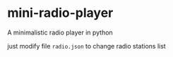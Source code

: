 # mini-radio-player
A minimalistic radio player in python


just modify file `radio.json` to change radio stations list
